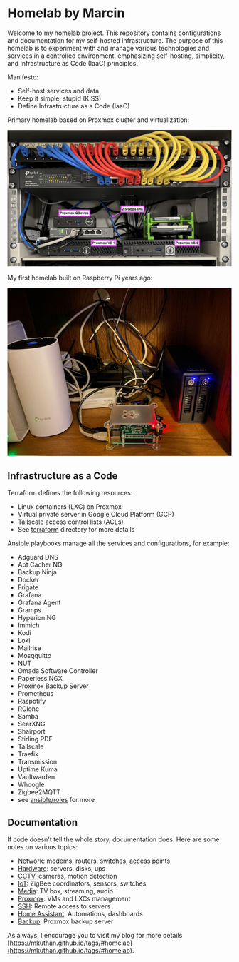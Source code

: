 # Homelab by Marcin

Welcome to my homelab project. This repository contains configurations and documentation for my self-hosted infrastructure. The purpose of this homelab is to experiment with and manage various technologies and services in a controlled environment, emphasizing self-hosting, simplicity, and Infrastructure as Code (IaaC) principles.

Manifesto:

* Self-host services and data
* Keep it simple, stupid (KISS)
* Define Infrastructure as a Code (IaaC)

Primary homelab based on Proxmox cluster and virtualization:

![Wieprz](docs/wieprz.jpg)

My first homelab built on Raspberry Pi years ago:

![Bekasow](docs/bekasow.jpg)

## Infrastructure as a Code

Terraform defines the following resources:

* Linux containers (LXC) on Proxmox
* Virtual private server in Google Cloud Platform (GCP)
* Tailscale access control lists (ACLs)
* See [terraform](terraform) directory for more details

Ansible playbooks manage all the services and configurations, for example:

* Adguard DNS
* Apt Cacher NG
* Backup Ninja
* Docker
* Frigate
* Grafana
* Grafana Agent
* Gramps
* Hyperion NG
* Immich
* Kodi
* Loki
* Mailrise
* Mosqquitto
* NUT
* Omada Software Controller
* Paperless NGX
* Proxmox Backup Server
* Prometheus
* Raspotify
* RClone
* Samba
* SearXNG
* Shairport
* Stirling PDF
* Tailscale
* Traefik
* Transmission
* Uptime Kuma
* Vaultwarden
* Whoogle
* Zigbee2MQTT
* see [ansible/roles](ansible/roles) for more

## Documentation

If code doesn't tell the whole story, documentation does.
Here are some notes on various topics:

* [Network](docs/network.md): modems, routers, switches, access points
* [Hardware](docs/hardware.md): servers, disks, ups
* [CCTV](docs/cameras.md): cameras, motion detection
* [IoT](docs/iot.md): ZigBee coordinators, sensors, switches
* [Media](docs/media.md): TV box, streaming, audio
* [Proxmox](docs/proxmox.md): VMs and LXCs management
* [SSH](docs/ssh.md): Remote access to servers
* [Home Assistant](docs/ha.md): Automations, dashboards
* [Backup](docs/backup.md): Proxmox backup server

As always, I encourage you to visit my blog for more details [https://mkuthan.github.io/tags/#homelab](https://mkuthan.github.io/tags/#homelab).
